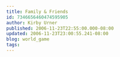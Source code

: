 ```yaml
---
title: Family & Friends
id: 7346656460474595905
author: Kirby Urner
published: 2006-11-23T22:55:00.000-08:00
updated: 2006-11-23T23:00:55.241-08:00
blog: world_game
tags: 
---
```


